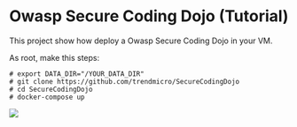 # Owasp Secure Coding Dojo (Tutorial)

This project show how deploy a Owasp Secure Coding Dojo in your VM.



As root, make this steps:

```
# export DATA_DIR="/YOUR_DATA_DIR"
# git clone https://github.com/trendmicro/SecureCodingDojo
# cd SecureCodingDojo
# docker-compose up
```

![](giphy.gif)
